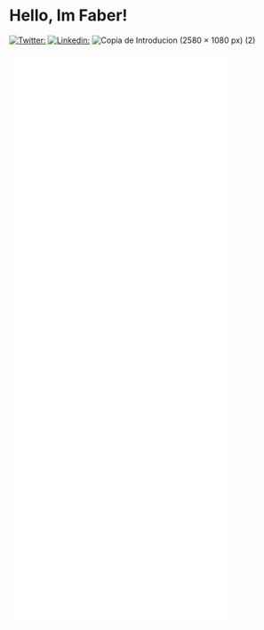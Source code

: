 # Hello, Im Faber!

[![Twitter:](https://img.shields.io/twitter/follow/FaberSan_Z?style=social)](https://twitter.com/FaberSan_Z)
[![Linkedin:](https://img.shields.io/badge/-FaberSanZ-blue?style=flat-square&logo=Linkedin&logoColor=white&link=https://www.linkedin.com/in/faber-leonardo-0642881a5)](https://www.linkedin.com/in/faber-leonardo-0642881a5/)
![Copia de Introducion (2580 × 1080 px) (2)](https://github.com/FaberSanZ/FaberSanZ/assets/39819646/fb7b36d9-3ec5-4922-b1bf-c35e7fbd273b)



![Metrics](https://github.com/FaberSanZ/FaberSanZ/blob/master/github-metrics.svg)





